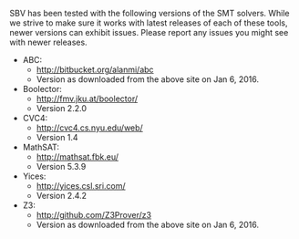 SBV has been tested with the following versions of the SMT solvers. While we strive to make sure
it works with latest releases of each of these tools, newer versions can exhibit issues. Please
report any issues you might see with newer releases.

  * ABC:
      * http://bitbucket.org/alanmi/abc
      * Version as downloaded from the above site on Jan 6, 2016.
  * Boolector:
      * http://fmv.jku.at/boolector/
      * Version 2.2.0
  * CVC4:
      * http://cvc4.cs.nyu.edu/web/
      * Version 1.4
  * MathSAT:
      * http://mathsat.fbk.eu/
      * Version 5.3.9
  * Yices:
      * http://yices.csl.sri.com/
      * Version 2.4.2
  * Z3:
      * http://github.com/Z3Prover/z3
      * Version as downloaded from the above site on Jan 6, 2016.
